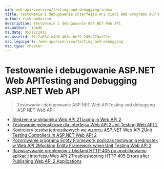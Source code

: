```yaml
---
uid: web-api/overview/testing-and-debugging/index
title: Testowanie i debugowanie interfejsu API sieci Web programu ASP.NET | Dokumentacja firmy Microsoft
author: rick-anderson
description: Testowanie i debugowanie ASP.NET Web API
ms.author: riande
ms.date: 05/12/2012
ms.assetid: 31f2a034-e4d0-401b-be29-209a274a192e
msc.legacyurl: /web-api/overview/testing-and-debugging
msc.type: chapter
---
```

<a name="testing-and-debugging-aspnet-web-api"></a><span data-ttu-id="48879-103">Testowanie i debugowanie ASP.NET Web API</span><span class="sxs-lookup"><span data-stu-id="48879-103">Testing and Debugging ASP.NET Web API</span></span>
====================
> <span data-ttu-id="48879-104">Testowanie i debugowanie ASP.NET Web API</span><span class="sxs-lookup"><span data-stu-id="48879-104">Testing and debugging ASP.NET Web API</span></span>


- [<span data-ttu-id="48879-105">Śledzenie w składniku Web API 2</span><span class="sxs-lookup"><span data-stu-id="48879-105">Tracing in Web API 2</span></span>](tracing-in-aspnet-web-api.md)
- [<span data-ttu-id="48879-106">Testowanie jednostkowe dla interfejsu Web API 2</span><span class="sxs-lookup"><span data-stu-id="48879-106">Unit Testing Web API 2</span></span>](unit-testing-with-aspnet-web-api.md)
- [<span data-ttu-id="48879-107">Kontrolery testów jednostkowych we wzorcu ASP.NET Web API 2</span><span class="sxs-lookup"><span data-stu-id="48879-107">Unit Testing Controllers in ASP.NET Web API 2</span></span>](unit-testing-controllers-in-web-api.md)
- [<span data-ttu-id="48879-108">Pozorowanie programu Entity Framework podczas testowania jednostek w Web API 2</span><span class="sxs-lookup"><span data-stu-id="48879-108">Mocking Entity Framework when Unit Testing Web API 2</span></span>](mocking-entity-framework-when-unit-testing-aspnet-web-api-2.md)
- [<span data-ttu-id="48879-109">Rozwiązywanie problemów z błędami HTTP 405 po opublikowaniu aplikacji interfejsu Web API 2</span><span class="sxs-lookup"><span data-stu-id="48879-109">Troubleshooting HTTP 405 Errors after Publishing Web API 2 Applications</span></span>](troubleshooting-http-405-errors-after-publishing-web-api-applications.md)
